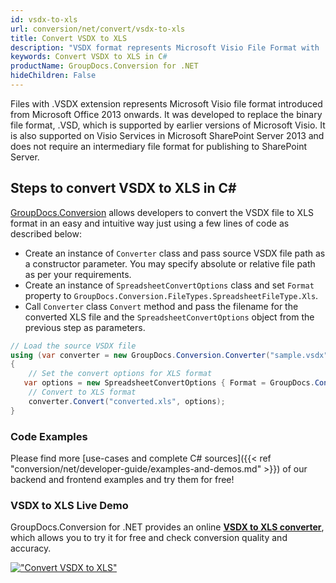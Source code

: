 ```yaml
---
id: vsdx-to-xls
url: conversion/net/convert/vsdx-to-xls
title: Convert VSDX to XLS
description: "VSDX format represents Microsoft Visio File Format with .vsdx extension. Learn how to convert VSDX to XLS file programmatically in C# language using GroupDocs.Conversion for .NET library."
keywords: Convert VSDX to XLS in C#
productName: GroupDocs.Conversion for .NET
hideChildren: False
---
```


Files with .VSDX extension represents Microsoft Visio file format introduced from Microsoft Office 2013 onwards. It was developed to replace the binary file format, .VSD, which is supported by earlier versions of Microsoft Visio. It is also supported on Visio Services in Microsoft SharePoint Server 2013 and does not require an intermediary file format for publishing to SharePoint Server.

## Steps to convert VSDX to XLS in C#

[GroupDocs.Conversion](https://products.groupdocs.com/conversion/net) allows developers to convert the VSDX file to XLS format in an easy and intuitive way just using a few lines of code as described below:

* Create an instance of `Converter` class and pass source VSDX file path as a constructor parameter. You may specify absolute or relative file path as per your requirements. 
* Create an instance of `SpreadsheetConvertOptions` class and set `Format` property to `GroupDocs.Conversion.FileTypes.SpreadsheetFileType.Xls`.
* Call `Converter` class `Convert` method and pass the filename for the converted XLS file and the `SpreadsheetConvertOptions` object from the previous step as parameters.

```csharp
// Load the source VSDX file
using (var converter = new GroupDocs.Conversion.Converter("sample.vsdx"))
{
    // Set the convert options for XLS format
   var options = new SpreadsheetConvertOptions { Format = GroupDocs.Conversion.FileTypes.SpreadsheetFileType.Xls };
    // Convert to XLS format
    converter.Convert("converted.xls", options);
}
```

### Code Examples

Please find more [use-cases and complete C# sources]({{< ref "conversion/net/developer-guide/examples-and-demos.md" >}}) of our backend and frontend examples and try them for free!

### VSDX to XLS Live Demo

GroupDocs.Conversion for .NET provides an online [**VSDX to XLS converter**](https://products.groupdocs.app/conversion/vsdx-to-xls), which allows you to try it for free and check conversion quality and accuracy.

[!["Convert VSDX to XLS"](conversion/net/images/convert-to-xls/convert-vsdx-to-xls.png)](https://products.groupdocs.app/conversion/vsdx-to-xls)